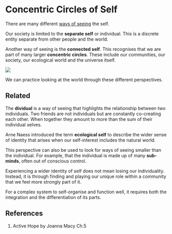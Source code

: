 # Concentric Circles of Self

There are many different [ways of seeing][1] the self. 

Our society is limited to the **separate self** or individual. This is a discrete entity separate from other people and the world.

Another way of seeing is the **connected self**. This recognises that we are part of many larger **concentric circles**. These include our communities, our society, our ecological world and the universe itself. 

![][image-1]

We can practice looking at the world through these different perspectives.

## Related
The **dividual** is a way of seeing that highlights the relationship between two individuals. Two friends are not individuals but are constantly co-creating each other. When together they amount to more than the sum of their individual selves.

Arne Naess introduced the term **ecological self** to describe the wider sense of identity that arises when our self-interest includes the natural world.

This perspective can also be used to look for ways of seeing smaller than the individual. For example, that the individual is made up of many **sub-minds**, often out of conscious control. 

Experiencing a wider identity of self does not mean losing our individuality. Instead, it is through finding and playing our unique role within a community that we feel more strongly part of it. 

For a complex system to self-organise and function well, it requires both the integration and the differentiation of its parts.

## References
1. Active Hope by Joanna Macy Ch.5

[1]:	Ways%20of%20Seeing.md

[image-1]:	_media/concentriccircles.gif